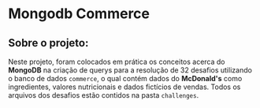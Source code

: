 # Mongodb Commerce

## Sobre o projeto:

Neste projeto, foram colocados em prática os conceitos acerca do **MongoDB** na criação de querys para a resolução de 32 desafios utilizando o banco de dados `commerce`, o qual contém dados do **McDonald's** como ingredientes, valores nutricionais e dados fictícios de vendas. Todos os arquivos dos desafios estão contidos na pasta `challenges`.
